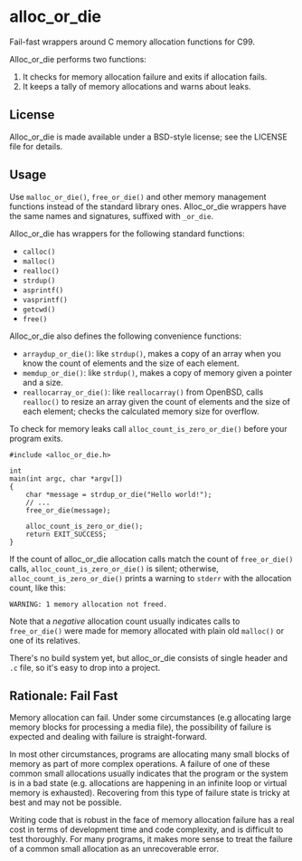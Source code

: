 alloc_or_die
============

Fail-fast wrappers around C memory allocation functions for C99.

Alloc_or_die performs two functions:

1. It checks for memory allocation failure and exits if allocation fails.
2. It keeps a tally of memory allocations and warns about leaks.


License
-------
Alloc_or_die is made available under a BSD-style license; see the LICENSE file 
for details.


Usage
-----

Use `malloc_or_die()`, `free_or_die()` and other memory management functions 
instead of the standard library ones.  Alloc_or_die wrappers have the same 
names and signatures, suffixed with `_or_die`.

Alloc_or_die has wrappers for the following standard functions:

- `calloc()`
- `malloc()`
- `realloc()`
- `strdup()`
- `asprintf()`
- `vasprintf()`
- `getcwd()`
- `free()`
  
Alloc_or_die also defines the following convenience functions:

- `arraydup_or_die()`: like `strdup()`, makes a copy of an array when you 
  know the count of elements and the size of each element.
- `memdup_or_die()`: like `strdup()`, makes a copy of memory given a 
  pointer and a size.
- `reallocarray_or_die()`: like `reallocarray()` from OpenBSD, calls 
  `realloc()` to resize an array given the count of elements and the size
  of each element; checks the calculated memory size for overflow.

To check for memory leaks call `alloc_count_is_zero_or_die()` before your 
program exits.

    #include <alloc_or_die.h>

    int
    main(int argc, char *argv[])
    {
        char *message = strdup_or_die("Hello world!");
        // ...
        free_or_die(message);

        alloc_count_is_zero_or_die();
        return EXIT_SUCCESS;
    }

If the count of alloc_or_die allocation calls match the count of 
`free_or_die()` calls, `alloc_count_is_zero_or_die()` is silent; otherwise, 
`alloc_count_is_zero_or_die()` prints a warning to `stderr` with the 
allocation count, like this:

    WARNING: 1 memory allocation not freed.

Note that a _negative_ allocation count usually indicates calls to 
`free_or_die()` were made for memory allocated with plain old `malloc()` or one 
of its relatives.

There's no build system yet, but alloc_or_die consists of single header and 
`.c` file, so it's easy to drop into a project.


Rationale: Fail Fast
--------------------

Memory allocation can fail. Under some circumstances (e.g allocating large 
memory blocks for processing a media file), the possibility of failure is 
expected and dealing with failure is straight-forward.

In most other circumstances, programs are allocating many small blocks of
memory as part of more complex operations. A failure of one of these common 
small allocations usually indicates that the program or the system is in a bad 
state (e.g. allocations are happening in an infinite loop or virtual memory is 
exhausted). Recovering from this type of failure state is tricky at best and 
may not be possible.

Writing code that is robust in the face of memory allocation failure has a real
cost in terms of development time and code complexity, and is difficult to test 
thoroughly. For many programs, it makes more sense to treat the failure of a 
common small allocation as an unrecoverable error.

